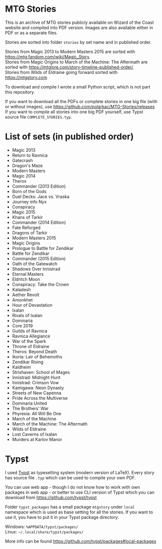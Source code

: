 # MTG Stories

This is an archive of MTG stories publicly available on Wizard of the Coast website and compiled into PDF version. Images are also available either in PDF or as a separate files.

Stories are sorted into folder `stories` by set name and in published order.

Stories from Magic 2013 to Modern Masters 2015 are sorted with https://mtg.fandom.com/wiki/Magic_Story.  
Stories from Magic Origins to March of the Machine: The Aftermath are sorted with https://mtglore.com/story-timeline-published-order/.  
Stories from Wilds of Eldraine going forward sorted with https://mtgstory.com

To download and compile I wrote a small Python script, which is not part this repository.

If you want to download all the PDFs or complete stories in one big file (with or without images), use https://github.com/polarkac/MTG-Stories/releases  
If you want to compile all stories into one big PDF yourself, use Typst source file `COMPLETE_STORIES.typ`.

# List of sets (in published order)

- Magic 2013
- Return to Ravnica
- Gatecrash
- Dragon's Maze
- Modern Masters
- Magic 2014
- Theros
- Commander (2013 Edition)
- Born of the Gods
- Duel Decks: Jace vs. Vraska
- Journey info Nyx
- Conspiracy
- Magic 2015
- Khans of Tarkir
- Commander (2014 Edition)
- Fate Reforged
- Dragons of Tarkir
- Modern Masters 2015
- Magic Origins
- Prologue to Battle for Zendikar
- Battle for Zendikar
- Commander (2015 Edition)
- Oath of the Gatewatch
- Shadows Over Innistrad
- Eternal Masters
- Eldritch Moon
- Conspiracy: Take the Crown
- Kaladesh
- Aether Revolt
- Amonkhet
- Hour of Devastation
- Ixalan
- Rivals of Ixalan
- Dominaria
- Core 2019
- Guilds of Ravnica
- Ravnica Allegiance
- War of the Spark
- Throne of Eldraine
- Theros: Beyond Death
- Ikoria: Lair of Behemoths
- Zendikar Rising
- Kaldheim
- Strixhaven: School of Mages
- Innistrad: Midnight Hunt
- Innistrad: Crimson Vow
- Kamigawa: Neon Dynasty
- Streets of New Capenna
- Pride Across the Multiverse
- Dominaria United
- The Brothers’ War
- Phyrexia: All Will Be One
- March of the Machine
- March of the Machine: The Aftermath
- Wilds of Eldraine
- Lost Caverns of Ixalan
- Murders at Karlov Manor


# Typst

I used [Typst](https://typst.app/) as typesetting system (modern version of LaTeX). Every story has source file `.typ` which can be used to compile your own PDF.

You can use web app - though I do not know how to work with own packages in web app - or better to use CLI version of Typst which you can download from https://github.com/typst/typst

Folder `typst_packages` has a small package `mtgstory` under `local` namespace which is used as base setting for all the stories. If you want to use it, you have to put it in your Typst package directory:

Windows: `%APPDATA/typst/packages/`  
Linux: `~/.local/share/typst/packages/`

More info can be found https://github.com/typst/packages#local-packages
